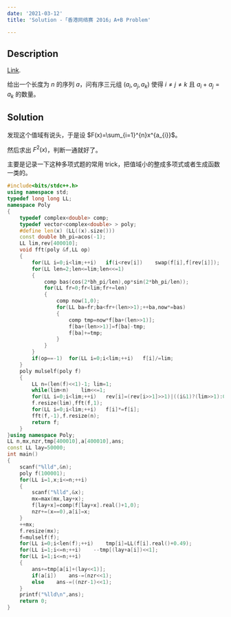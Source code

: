 ```yaml
---
date: '2021-03-12'
title: 'Solution -「香港网络赛 2016」A+B Problem'

---
```


## Description

[Link](http://222.180.160.110:1024/problem/28863).

给出一个长度为 $n$ 的序列 $a$，问有序三元组 $(a_{i},a_{j},a_{k})$ 使得 $i\neq j\neq k$ 且 $a_{i}+a_{j}=a_{k}$ 的数量。

## Solution

发现这个值域有说头，于是设 $F(x)=\sum_{i=1}^{n}x^{a_{i}}$。

然后求出 $F^{2}(x)$，判断一通就好了。

主要是记录一下这种多项式题的常用 trick，把值域小的整成多项式或者生成函数一类的。

```cpp
#include<bits/stdc++.h>
using namespace std;
typedef long long LL;
namespace Poly
{
	typedef complex<double> comp;
	typedef vector<complex<double> > poly;
	#define len(x) (LL((x).size()))
	const double bh_pi=acos(-1);
	LL lim,rev[400010];
	void fft(poly &f,LL op)
	{
		for(LL i=0;i<lim;++i)	if(i<rev[i])	swap(f[i],f[rev[i]]);
		for(LL len=2;len<=lim;len<<=1)
		{
			comp bas(cos(2*bh_pi/len),op*sin(2*bh_pi/len));
			for(LL fr=0;fr<lim;fr+=len)
			{
				comp now(1,0);
				for(LL ba=fr;ba<fr+(len>>1);++ba,now*=bas)
				{
					comp tmp=now*f[ba+(len>>1)];
					f[ba+(len>>1)]=f[ba]-tmp;
					f[ba]+=tmp;
				}
			}
		}
		if(op==-1)	for(LL i=0;i<lim;++i)	f[i]/=lim;
	}
	poly mulself(poly f)
	{
		LL n=(len(f)<<1)-1; lim=1;
		while(lim<n)	lim<<=1;
		for(LL i=0;i<lim;++i)	rev[i]=(rev[i>>1]>>1)|((i&1)?(lim>>1):0);
		f.resize(lim),fft(f,1);
		for(LL i=0;i<lim;++i)	f[i]*=f[i];
		fft(f,-1),f.resize(n);
		return f;
	}
}using namespace Poly;
LL n,mx,nzr,tmp[400010],a[400010],ans;
const LL lay=50000;
int main()
{
	scanf("%lld",&n);
	poly f(100001);
	for(LL i=1,x;i<=n;++i)
	{
		scanf("%lld",&x);
		mx=max(mx,lay+x);
		f[lay+x]=comp(f[lay+x].real()+1,0);
		nzr+=(x==0),a[i]=x;
	}
	++mx;
	f.resize(mx);
	f=mulself(f);
	for(LL i=0;i<len(f);++i)	tmp[i]=LL(f[i].real()+0.49);
	for(LL i=1;i<=n;++i)	--tmp[(lay+a[i])<<1];
	for(LL i=1;i<=n;++i)
	{
		ans+=tmp[a[i]+(lay<<1)];
		if(a[i])	ans-=(nzr<<1);
		else	ans-=((nzr-1)<<1);
	}
	printf("%lld\n",ans);
	return 0;
}
```